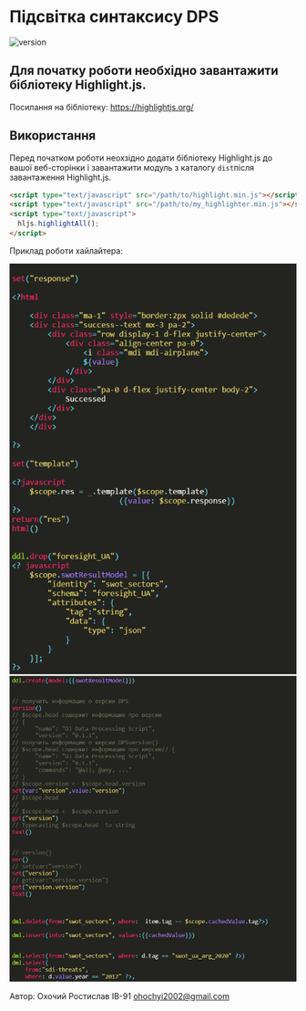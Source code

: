 # Підсвітка синтаксису DPS

![version](https://badgen.net/badge/version/0.0.1/black)

## Для початку роботи необхідно завантажити бібліотеку Highlight.js.
Посилання на бібліотеку:
https://highlightjs.org/

## Використання

Перед початком роботи неохзідно додати бібліотеку Highlight.js до вашої веб-сторінки і завантажити модуль з каталогу `dist`після завантаження Highlight.js.

```html
<script type="text/javascript" src="/path/to/highlight.min.js"></script>
<script type="text/javascript" src="/path/to/my_highlighter.min.js"></script>
<script type="text/javascript">
  hljs.highlightAll();
</script>
```
Приклад роботи хайлайтера:

![alt text](Images/Imagе1.png)
![alt text](Images/Image2.png)

Автор: Охочий Ростислав ІВ-91 ohochyi2002@gmail.com
